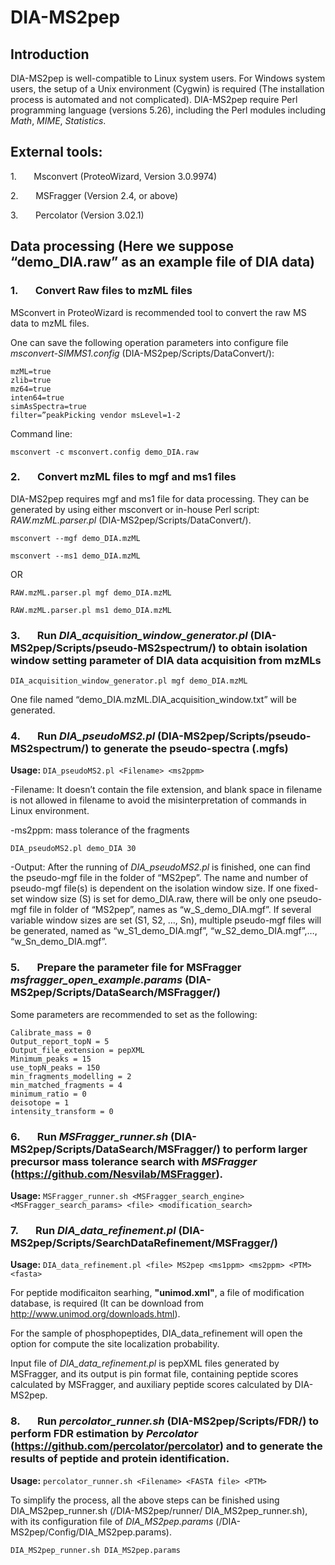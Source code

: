 # DIA-MS2pep

## Introduction
DIA-MS2pep is well-compatible to Linux system users. For Windows system users, the setup of a Unix environment (Cygwin) is required (The installation process is automated and not complicated). DIA-MS2pep require Perl programming language (versions 5.26), including the Perl modules including *Math*, *MIME*, *Statistics*. 

## External tools:
1.       Msconvert (ProteoWizard, Version 3.0.9974)

2.       MSFragger (Version 2.4, or above)

3.       Percolator (Version 3.02.1)

## Data processing (Here we suppose “demo_DIA.raw” as an example file of DIA data)
### 1.       Convert Raw files to mzML files
MSconvert in ProteoWizard is recommended tool to convert the raw MS data to mzML files.

One can save the following operation parameters into configure file *msconvert-SIMMS1.config* (DIA-MS2pep/Scripts/DataConvert/):
```
mzML=true
zlib=true
mz64=true
inten64=true
simAsSpectra=true
filter=”peakPicking vendor msLevel=1-2
```
Command line:

`msconvert -c msconvert.config demo_DIA.raw ` 

### 2.       Convert mzML files to mgf and ms1 files
DIA-MS2pep requires mgf and ms1 file for data processing. They can be generated by using either msconvert or in-house Perl script: *RAW.mzML.parser.pl* (DIA-MS2pep/Scripts/DataConvert/).

`msconvert --mgf demo_DIA.mzML`

`msconvert --ms1 demo_DIA.mzML` 

OR

`RAW.mzML.parser.pl mgf demo_DIA.mzML` 

`RAW.mzML.parser.pl ms1 demo_DIA.mzML` 

### 3.       Run *DIA_acquisition_window_generator.pl* (DIA-MS2pep/Scripts/pseudo-MS2spectrum/) to obtain isolation window setting parameter of DIA data acquisition from mzMLs

`DIA_acquisition_window_generator.pl mgf demo_DIA.mzML`

One file named “demo_DIA.mzML.DIA_acquisition_window.txt” will be generated.

### 4.       Run *DIA_pseudoMS2.pl* (DIA-MS2pep/Scripts/pseudo-MS2spectrum/) to generate the pseudo-spectra (.mgfs) 
**Usage:** `DIA_pseudoMS2.pl <Filename> <ms2ppm> `

-Filename: It doesn’t contain the file extension, and blank space in filename is not allowed in filename to avoid the misinterpretation of commands in Linux environment.

-ms2ppm: mass tolerance of the fragments

`DIA_pseudoMS2.pl demo_DIA 30` 

-Output: After the running of *DIA_pseudoMS2.pl* is finished, one can find the pseudo-mgf file in the folder of “MS2pep”. The name and number of pseudo-mgf file(s) is dependent on the isolation window size. If one fixed-set window size (S) is set for demo_DIA.raw, there will be only one pseudo-mgf file in folder of “MS2pep”, names as “w_S_demo_DIA.mgf”. If several variable window sizes are set (S1, S2, …, Sn), multiple pseudo-mgf files will be generated, named as “w_S1_demo_DIA.mgf”, “w_S2_demo_DIA.mgf”,…, “w_Sn_demo_DIA.mgf”.

### 5.       Prepare the parameter file for MSFragger *msfragger_open_example.params* (DIA-MS2pep/Scripts/DataSearch/MSFragger/)

Some parameters are recommended to set as the following:

```
Calibrate_mass = 0
Output_report_topN = 5
Output_file_extension = pepXML
Minimum_peaks = 15
use_topN_peaks = 150
min_fragments_modelling = 2
min_matched_fragments = 4
minimum_ratio = 0
deisotope = 1
intensity_transform = 0
```

### 6.       Run *MSFragger_runner.sh* (DIA-MS2pep/Scripts/DataSearch/MSFragger/) to perform larger precursor mass tolerance search with *MSFragger* (https://github.com/Nesvilab/MSFragger).

**Usage:** `MSFragger_runner.sh <MSFragger_search_engine> <MSFragger_search_params> <file> <modification_search> `
  

### 7.       Run *DIA_data_refinement.pl* (DIA-MS2pep/Scripts/SearchDataRefinement/MSFragger/)

**Usage:** `DIA_data_refinement.pl <file> MS2pep <ms1ppm> <ms2ppm> <PTM> <fasta>`

For peptide modificaiton searhing, **"unimod.xml"**, a file of modification database, is required (It can be download from http://www.unimod.org/downloads.html).

For the sample of phosphopeptides, DIA_data_refinement will open the option for compute the site localization probability. 

Input file of *DIA_data_refinement.pl* is pepXML files generated by MSFragger, and its output is pin format file, containing peptide scores calculated by MSFragger, and auxiliary peptide scores calculated by DIA-MS2pep.


### 8.       Run *percolator_runner.sh* (DIA-MS2pep/Scripts/FDR/) to perform FDR estimation by *Percolator* (https://github.com/percolator/percolator) and to generate the results of peptide and protein identification. 

**Usage:** `percolator_runner.sh <Filename> <FASTA file> <PTM> `
  
To simplify the process, all the above steps can be finished using DIA_MS2pep_runner.sh (/DIA-MS2pep/runner/ DIA_MS2pep_runner.sh), with its configuration file of *DIA_MS2pep.params* (/DIA-MS2pep/Config/DIA_MS2pep.params). 

`DIA_MS2pep_runner.sh DIA_MS2pep.params`
